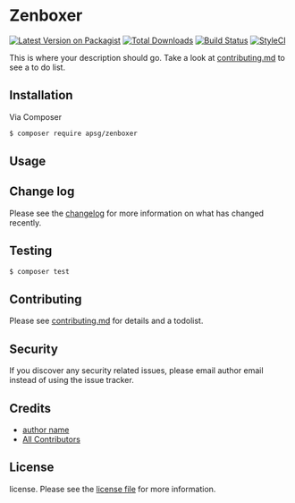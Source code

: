 # Zenboxer

[![Latest Version on Packagist][ico-version]][link-packagist]
[![Total Downloads][ico-downloads]][link-downloads]
[![Build Status][ico-travis]][link-travis]
[![StyleCI][ico-styleci]][link-styleci]

This is where your description should go. Take a look at [contributing.md](contributing.md) to see a to do list.

## Installation

Via Composer

``` bash
$ composer require apsg/zenboxer
```

## Usage

## Change log

Please see the [changelog](changelog.md) for more information on what has changed recently.

## Testing

``` bash
$ composer test
```

## Contributing

Please see [contributing.md](contributing.md) for details and a todolist.

## Security

If you discover any security related issues, please email author email instead of using the issue tracker.

## Credits

- [author name][link-author]
- [All Contributors][link-contributors]

## License

license. Please see the [license file](license.md) for more information.

[ico-version]: https://img.shields.io/packagist/v/apsg/zenboxer.svg?style=flat-square
[ico-downloads]: https://img.shields.io/packagist/dt/apsg/zenboxer.svg?style=flat-square
[ico-travis]: https://img.shields.io/travis/apsg/zenboxer/master.svg?style=flat-square
[ico-styleci]: https://styleci.io/repos/12345678/shield

[link-packagist]: https://packagist.org/packages/apsg/zenboxer
[link-downloads]: https://packagist.org/packages/apsg/zenboxer
[link-travis]: https://travis-ci.org/apsg/zenboxer
[link-styleci]: https://styleci.io/repos/12345678
[link-author]: https://github.com/apsg
[link-contributors]: ../../contributors
